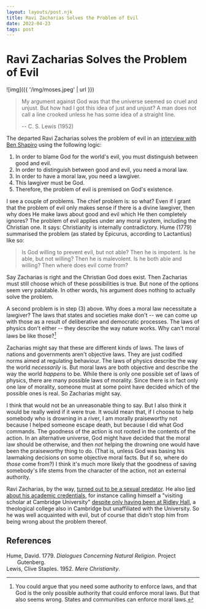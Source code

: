 ```yaml
---
layout: layouts/post.njk
title: Ravi Zacharias Solves the Problem of Evil
date: 2022-04-23
tags: post
---
```


# Ravi Zacharias Solves the Problem of Evil

![img]({{ '/img/moses.jpeg' | url }})

> My argument against God was that the universe seemed so cruel and unjust. But how had I got this idea of just and unjust? A man does not call a line crooked unless he has some idea of a straight line.
>
> -- C. S. Lewis (1952)

The departed Ravi Zacharias solves the problem of evil in an [interview with Ben Shapiro](https://www.youtube.com/watch?v=LZ34a_lLq_0) using the following logic:

1. In order to blame God for the world's evil, you must distinguish between good and evil.
2. In order to distinguish between good and evil, you need a moral law.
3. In order to have a moral law, you need a lawgiver.
4. This lawgiver must be God.
5. Therefore, the problem of evil is premised on God's existence.

I see a couple of problems. The chief problem is: so what? Even if I grant that the problem of evil only makes sense if there is a divine lawgiver, then why does He make laws about good and evil which He then completely ignores? The problem of evil applies under any moral system, including the Christian one. It says: Christianity is internally contradictory. Hume (1779) summarised the problem (as stated by Epicurus, according to Lactantius) like so:

> Is God willing to prevent evil, but not able? Then he is impotent. Is he able, but not willing? Then he is malevolent. Is he both able and willing? Then where does evil come from?

Say Zacharias is right and the Christian God does exist. Then Zacharias must still choose which of these possibilities is true. But none of the options seem very palatable. In other words, his argument does nothing to actually solve the problem.

A second problem is in step (3) above. Why does a moral law necessitate a lawgiver? The laws that states and societies make don't -- we can come up with those as a result of deliberative and democratic processes. The laws of physics don't either -- they describe the way nature works. Why can't moral laws be like those?[^1]

Zacharias might say that these are different kinds of laws. The laws of nations and governments aren't objective laws. They are just codified norms aimed at regulating behaviour. The laws of physics describe the way the world _necessarily_ is. But moral laws are both objective and describe the way the world _happens_ to be. While there is only one possible set of laws of physics, there are many possible laws of morality. Since there is in fact only one law of morality, someone must at some point have decided which of the possible ones is real. So Zacharias might say.

I think that would not be an unreasonable thing to say. But I also think it would be really weird if it were true. It would mean that, if I choose to help somebody who is drowning in a river, I am morally praiseworthy not because I helped someone escape death, but because I did what God commands. The goodness of the action is not rooted in the contents of the action. In an alternative universe, God might have decided that the moral law should be otherwise, and then _not_ helping the drowning one would have been the praiseworthy thing to do. (That is, unless God was basing his lawmaking decisions on some objective moral facts. But if so, where do _those_ come from?) I think it's much more likely that the goodness of saving somebody's life stems from the character of the action, not an external authority.

Ravi Zacharias, by the way, [turned out to be a sexual predator](https://en.wikipedia.org/wiki/Ravi_Zacharias#Sexual_abuse). He also [lied about his academic credentials](https://en.wikipedia.org/wiki/Ravi_Zacharias#Academic_credential_controversies), for instance calling himself a "visiting scholar at Cambridge University" [despite only having been at Ridley Hall](https://www.raviwatch.com/documentation/#claim2), a theological college also in Cambridge but unaffiliated with the University. So he was well acquainted with evil, but of course that didn't stop him from being wrong about the problem thereof.

## References

<style>.csl-entry{text-indent: -2em; margin-left: 2em;}</style><div class="csl-bib-body">
  <div class="csl-entry">Hume, David. 1779. <i>Dialogues Concerning Natural Religion</i>. Project Gutenberg.</div>
  <div class="csl-entry">Lewis, Clive Staples. 1952. <i>Mere Christianity</i>.</div>
</div>

[^1]: You could argue that you need some authority to enforce laws, and that God is the only possible authority that could enforce moral laws. But that also seems wrong. States and communities can enforce moral laws.
